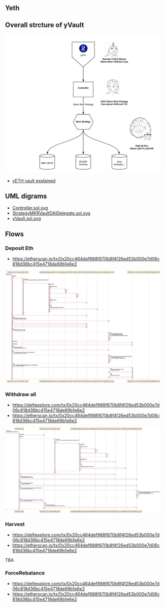 
## Yeth

## Overall strcture of yVault

![](./highleveldiagram.png)

- [yETH vault explained](https://medium.com/iearn/yeth-vault-explained-c29d6b93a371)

## UML digrams

- [Controller.sol.svg](./Controller.sol.svg)
- [StrategyMKRVaultDAIDelegate.sol.svg](./StrategyMKRVaultDAIDelegate.sol.svg)
- [yVault.sol.svg](yVault.sol.svg)

## Flows

### Deposit Eth

- https://etherscan.io/tx/0x20cc464def988f870b8f4f26ed53b000e7d06c818d36bc415e4718de69b1e6e2

![yETH-despositEth.png](./yETH-despositEth.png)

### Withdraw all

- https://defiexplore.com/tx/0x20cc464def988f870b8f4f26ed53b000e7d06c818d36bc415e4718de69b1e6e2
- https://etherscan.io/tx/0x20cc464def988f870b8f4f26ed53b000e7d06c818d36bc415e4718de69b1e6e2

![yETH-withdraw.jpg](./yETH-withdraw.jpg)

### Harvest

- https://defiexplore.com/tx/0x20cc464def988f870b8f4f26ed53b000e7d06c818d36bc415e4718de69b1e6e2
- https://etherscan.io/tx/0x20cc464def988f870b8f4f26ed53b000e7d06c818d36bc415e4718de69b1e6e2

TBA

### ForceRebalance

- https://defiexplore.com/tx/0x20cc464def988f870b8f4f26ed53b000e7d06c818d36bc415e4718de69b1e6e2
- https://etherscan.io/tx/0x20cc464def988f870b8f4f26ed53b000e7d06c818d36bc415e4718de69b1e6e2
